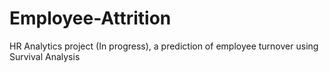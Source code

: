 # Employee-Attrition
HR Analytics project (In progress), a prediction of employee turnover using Survival Analysis
